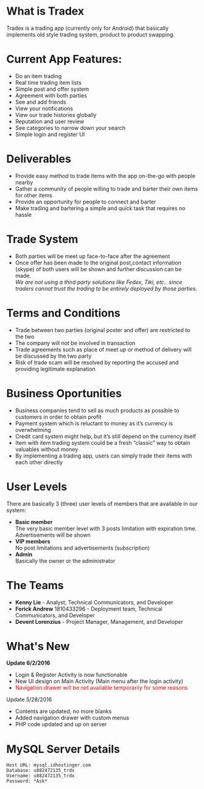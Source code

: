 # What is Tradex
Tradex is a trading app (currently only for Android) that basically implements old style trading system, product to product swapping. 

# Current App Features:
<ul>
  <li>Do an item trading</li>
  <li>Real time trading item lists</li>
  <li>Simple post and offer system</li>
  <li>Agreement with both parties</li>
  <li>See and add friends</li>
  <li>View your notifications</li>
  <li>View our trade histories globally</li>
  <li>Reputation and user review</li>
  <li>See categories to narrow down your search</li>
  <li>Simple login and register UI</li>
</ul>

# Deliverables
<ul>
  <li>Provide easy method to trade items with the app on-the-go with people nearby</li>
  <li>Gather a community of people willing to trade and barter their own items for other items</li>
  <li>Provide an opportunity for people to connect and barter</li>
  <li>Make trading and bartering a simple and quick task that requires no hassle</li>
</ul>

# Trade System
<ul>
  <li>Both parties will be meet up face-to-face after the agreement</li>
  <li>Once offer has been made to the original post,contact information (skype) of both users will be shown and further discussion can be made.<br/>
  <i>We are not using a third party solutions like Fedex, Tiki, etc.. since traders cannot trust the trading to be entirely deployed by those parties.</i></li>
  
</ul>

# Terms and Conditions
<ul>
  <li>Trade between two parties (original poster and offer) are restricted to the two</li>
  <li>The company will not be involved in transaction</li>
  <li>Trade agreements such as place of meet up or method of delivery will be discussed by the two party</li>
  <li>Risk of trade scam will be resolved by reporting the accused and providing legitimate explanation</li>
</ul>

# Business Oportunities
<ul>
  <li>Business companies tend to sell as much products as possible to customers in order to obtain profit</li>
  <li>Payment system which is reluctant to money as it’s currency is overwhelming</li>
  <li>Credit card system might help, but it’s still depend on the currency itself</li>
  <li>Item with item trading system could be a fresh “classic” way to obtain valuables without money</li>
  <li>By implementing a trading app, users can simply trade their items with each other directly</li>
</ul>

# User Levels
There are basically 3 (three) user levels of members that are available in our system:
<ul>
  <li><b>Basic member</b><br/>
      The very basic member level with 3 posts limitation with expiration time. Advertisements will be shown</li>
  <li><b>VIP members</b><br/>
      No post limitations and advertisements (subscription)</li>
  <li><b>Admin</b><br/>
      Basically the owner or the administrator</li>
</ul>

# The Teams
<ul>
  <li><b>Kenny Lie</b> - Analyst, Technical Communicators, and Developer</li>
  <li><b>Ferick Andrew</b> 1810433296 - Deployment team, Technical Communicators, and Developer</li>
  <li><b>Devent Lorenzius</b> - Project Manager, Management, and Developer</li>
</ul>

# What's New
<b>Update 6/2/2016</b>
<ul>
  <li>Login & Register Activity is now functionable</li>
  <li>New UI design on Main Activity (Main menu after the login activity)</li>
  <li><font color="RED">Navigation drawer will be not available temporarily for some reasons</font></li>
</ul>

Update 5/28/2016
<ul>
  <li>Contents are updated, no more blanks</li>
  <li>Added navigation drawer with custom menus</li>
  <li>PHP code updated and up on server</li>
</ul>

# MySQL Server Details
  ```
  Host URL: mysql.idhostinger.com
  Database: u882472135_trdx
  Username: u882472135_trdx
  Password: *Ask*
  ```
